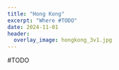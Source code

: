 ```yaml
---
title: "Hong Kong"
excerpt: "Where #TODO"
date: 2024-11-01
header:
  overlay_image: hongkong_3v1.jpg
---
```


#TODO